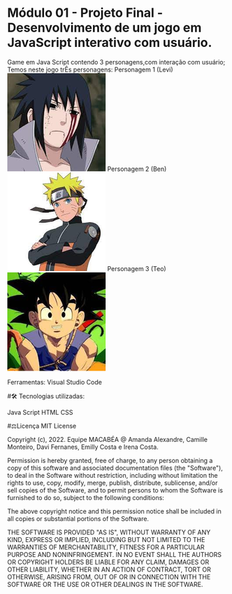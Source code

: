 # Módulo 01 - Projeto Final - Desenvolvimento de um jogo em JavaScript interativo com usuário.

Game em Java Script contendo 3 personagens,com interação com usuário;
Temos neste jogo trÊs personagens:
Personagem 1 (Levi)
<img src="./assets/Soldado.jfif">
Personagem 2 (Ben)
<img src="./assets/Soldado1.jfif">
Personagem 3 (Teo)
<img src="./assets/Soldado2.jfif">

Ferramentas:
Visual Studio Code


#🛠️ Tecnologias utilizadas:

Java Script
HTML 
CSS


#⚖️Licença
MIT License

Copyright (c), 2022. Equipe MACABÉA @ Amanda Alexandre, Camille Monteiro, Davi Fernanes, Emilly Costa e Irena Costa.

Permission is hereby granted, free of charge, to any person obtaining a copy of this software and associated documentation files (the "Software"), to deal in the Software without restriction, including without limitation the rights to use, copy, modify, merge, publish, distribute, sublicense, and/or sell copies of the Software, and to permit persons to whom the Software is furnished to do so, subject to the following conditions:

The above copyright notice and this permission notice shall be included in all copies or substantial portions of the Software.

THE SOFTWARE IS PROVIDED "AS IS", WITHOUT WARRANTY OF ANY KIND, EXPRESS OR IMPLIED, INCLUDING BUT NOT LIMITED TO THE WARRANTIES OF MERCHANTABILITY, FITNESS FOR A PARTICULAR PURPOSE AND NONINFRINGEMENT. IN NO EVENT SHALL THE AUTHORS OR COPYRIGHT HOLDERS BE LIABLE FOR ANY CLAIM, DAMAGES OR OTHER LIABILITY, WHETHER IN AN ACTION OF CONTRACT, TORT OR OTHERWISE, ARISING FROM, OUT OF OR IN CONNECTION WITH THE SOFTWARE OR THE USE OR OTHER DEALINGS IN THE SOFTWARE.

